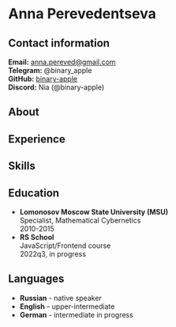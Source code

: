 # Anna Perevedentseva 

## Contact information

**Email:** anna.pereved@gmail.com  
**Telegram:** @binary_apple  
**GitHub:** [binary-apple](https://github.com/binary-apple)  
**Discord:** Nia (@binary-apple)

## About 

## Experience
## Skills
## Education
- **Lomonosov Moscow State University (MSU)**  
Specialist, Mathematical Cybernetics  
2010-2015
- **RS School**  
JavaScript/Frontend course  
2022q3, in progress
## Languages
- **Russian** - native speaker
- **English** - upper-intermediate
- **German** - intermediate in progress

